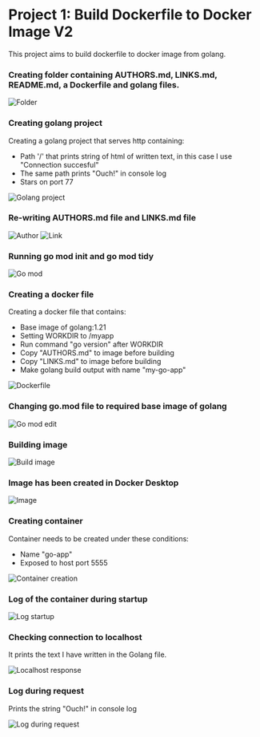 # Project 1: Build Dockerfile to Docker Image V2

This project aims to build dockerfile to docker image from golang.


### Creating folder containing AUTHORS.md, LINKS.md, README.md, a Dockerfile and golang files.
![Folder](https://github.com/geraldusaldooo/learning-docker/blob/main/project-my-dockerfile/Image/01-creating-folder.png)


### Creating golang project

Creating a golang project that serves http containing:
- Path '/' that prints string of html of written text, in this case I use "Connection succesful"
- The same path prints "Ouch!" in console log
- Stars on port 77

![Golang project](https://github.com/geraldusaldooo/learning-docker/blob/main/project-my-dockerfile/Image/02-golang-maingo.png)


### Re-writing AUTHORS.md file and LINKS.md file
![Author](https://github.com/geraldusaldooo/learning-docker/blob/main/project-my-dockerfile/Image/03-name-author.png)
![Link](https://github.com/geraldusaldooo/learning-docker/blob/main/project-my-dockerfile/Image/04-link-github.png)


### Running go mod init and go mod tidy
![Go mod](https://github.com/geraldusaldooo/learning-docker/blob/main/project-my-dockerfile/Image/07-go-mod.png)


### Creating a docker file

Creating a docker file that contains:
- Base image of golang:1.21
- Setting WORKDIR to /myapp
- Run command "go version" after WORKDIR
- Copy "AUTHORS.md" to image before building
- Copy "LINKS.md" to image before building
- Make golang build output with name "my-go-app"

![Dockerfile](https://github.com/geraldusaldooo/learning-docker/blob/main/project-my-dockerfile/Image/06-dockerfile.png)


### Changing go.mod file to required base image of golang
![Go mod edit](https://github.com/geraldusaldooo/learning-docker/blob/main/project-my-dockerfile/Image/05-go-mod-edit.png)


### Building image
![Build image](https://github.com/geraldusaldooo/learning-docker/blob/main/project-my-dockerfile/Image/08-build-image.png)


### Image has been created in Docker Desktop
![Image](https://github.com/geraldusaldooo/learning-docker/blob/main/project-my-dockerfile/Image/09-image-created.png)


### Creating container

Container needs to be created under these conditions:
- Name "go-app"
- Exposed to host port 5555

![Container creation](https://github.com/geraldusaldooo/learning-docker/blob/main/project-my-dockerfile/Image/10-creating-container.png)


### Log of the container during startup
![Log startup](https://github.com/geraldusaldooo/learning-docker/blob/main/project-my-dockerfile/Image/11-log-container.png)


### Checking connection to localhost

It prints the text I have written in the Golang file.

![Localhost response](https://github.com/geraldusaldooo/learning-docker/blob/main/project-my-dockerfile/Image/12-connection-local-host.png)


### Log during request

Prints the string "Ouch!" in console log

![Log during request](https://github.com/geraldusaldooo/learning-docker/blob/main/project-my-dockerfile/Image/13-connection-log.png)